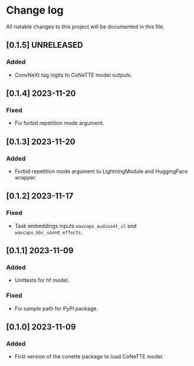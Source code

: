 # Change log

All notable changes to this project will be documented in this file.

## [0.1.5] UNRELEASED
### Added
- ConvNeXt tag logits to CoNeTTE model outputs.

## [0.1.4] 2023-11-20
### Fixed
- Fix forbid repetition mode argument.

## [0.1.3] 2023-11-20
### Added
- Forbid repetition mode argument to LightningModule and HuggingFace wrapper.

## [0.1.2] 2023-11-17
### Fixed
- Task embeddings inputs `wavcaps_audioset_sl` and `wavcaps_bbc_sound_effects`.

## [0.1.1] 2023-11-09
### Added
- Unittests for hf model.

### Fixed
- Fix sample path for PyPI package.

## [0.1.0] 2023-11-09
### Added
- First version of the conette package to load CoNeTTE model.
